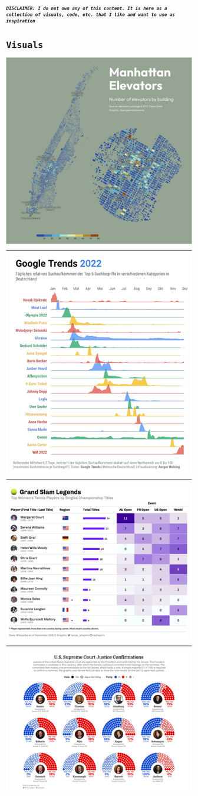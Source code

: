 ***`DISCLAIMER: I do not own any of this content. It is here as a collection of visuals, code, etc. that I like and want to use as inspiration`***

# `Visuals`

[<img src = "images/nyc-elevators.jfif" width = 700>](https://github.com/gkaramanis/tidytuesday/tree/master/2022/2022-week_49)

---

<img src = "images/googletrends.jfif" width = 700>

---

[<img src = "images/tennis-table.jfif" width = 700>](https://www.linkedin.com/posts/shapirotanya_rstats-activity-6995396374158569472-R8vT?utm_source=share&utm_medium=member_desktop)

---

[<img src = "images/us-court.jfif" width = 700>](https://www.linkedin.com/posts/shapirotanya_rstats-dataviz-supremecourt-activity-7005526459003916288-mLWQ?utm_source=share&utm_medium=member_desktop)
